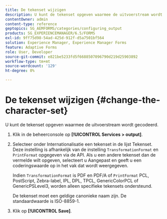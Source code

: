```yaml
---
title: De tekenset wijzigen
description: U kunt de tekenset opgeven waarmee de uitvoerstream wordt gecodeerd. Leer hoe u de tekenset kunt wijzigen.
contentOwner: admin
content-type: reference
geptopics: SG_AEMFORMS/categories/configuring_output
products: SG_EXPERIENCEMANAGER/6.5/FORMS
exl-id: 9ff75d98-54ad-425d-912f-d5a7501bf564
solution: Experience Manager, Experience Manager Forms
feature: Adaptive Forms
role: User, Developer
source-git-commit: e821be5233fd5f6688507096790d219d25903892
workflow-type: tm+mt
source-wordcount: '129'
ht-degree: 0%

---
```


# De tekenset wijzigen {#change-the-character-set}

U kunt de tekenset opgeven waarmee de uitvoerstream wordt gecodeerd.

1. Klik in de beheerconsole op **[!UICONTROL Services > output]**.
1. Selecteer onder Internationalisatie een tekenset in de lijst Tekenset. Deze instelling is afhankelijk van de instelling `TransformationFormat` en `PrintFormat` opgegeven via de API. Als u een andere tekenset dan de vermelde wilt opgeven, selecteert u Aangepast en geeft u een coderingswaarde op in het vak dat wordt weergegeven.

   Indien `TransformationFormat` is PDF en PDF/A of `PrintFormat` PCL, PostScript, Zebra-label, IPL, DPL, TPCL, GenericColorPCL of GenericPSLevel3, worden alleen specifieke tekensets ondersteund.

   De tekenset moet een geldige canonieke naam zijn. De standaardwaarde is ISO-8859-1.

1. Klik op **[!UICONTROL Save]**.
